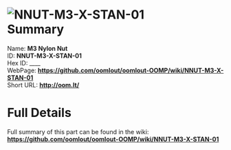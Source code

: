 
![NNUT-M3-X-STAN-01](https://github.com/oomlout/oomlout-OOMP/blob/master/parts/NNUT-M3-X-STAN-01/NNUT-M3-X-STAN-01_420.jpg)   
Summary
=================
  
Name: __M3 Nylon Nut__    
ID: __NNUT-M3-X-STAN-01__   
Hex ID: ____   
WebPage: __https://github.com/oomlout/oomlout-OOMP/wiki/NNUT-M3-X-STAN-01__   
Short URL: __http://oom.lt/__   

Full Details
==========================
Full summary of this part can be found in the wiki:   
__https://github.com/oomlout/oomlout-OOMP/wiki/NNUT-M3-X-STAN-01__    

